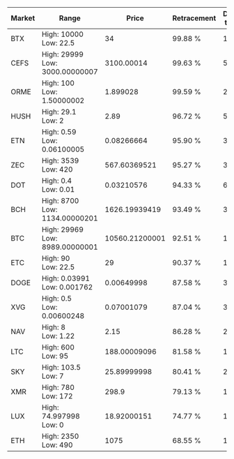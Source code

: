 | Market | Range | Price| Retracement | Doubles to 50% |
| --- | --- | --- | --- | --- |
| BTX | High: 10000<br />Low: 22.5 | 34 | 99.88 % | 147.39 |
| CEFS | High: 29999<br />Low: 3000.00000007 | 3100.00014 | 99.63 % | 5.32 |
| ORME | High: 100<br />Low: 1.50000002 | 1.899028 | 99.59 % | 26.72 |
| HUSH | High: 29.1<br />Low: 2 | 2.89 | 96.72 % | 5.38 |
| ETN | High: 0.59<br />Low: 0.06100005 | 0.08266664 | 95.90 % | 3.94 |
| ZEC | High: 3539<br />Low: 420 | 567.60369521 | 95.27 % | 3.49 |
| DOT | High: 0.4<br />Low: 0.01 | 0.03210576 | 94.33 % | 6.39 |
| BCH | High: 8700<br />Low: 1134.00000201 | 1626.19939419 | 93.49 % | 3.02 |
| BTC | High: 29969<br />Low: 8989.00000001 | 10560.21200001 | 92.51 % | 1.84 |
| ETC | High: 90<br />Low: 22.5 | 29 | 90.37 % | 1.94 |
| DOGE | High: 0.03991<br />Low: 0.001762 | 0.00649998 | 87.58 % | 3.21 |
| XVG | High: 0.5<br />Low: 0.00600248 | 0.07001079 | 87.04 % | 3.61 |
| NAV | High: 8<br />Low: 1.22 | 2.15 | 86.28 % | 2.14 |
| LTC | High: 600<br />Low: 95 | 188.00009096 | 81.58 % | 1.85 |
| SKY | High: 103.5<br />Low: 7 | 25.89999998 | 80.41 % | 2.13 |
| XMR | High: 780<br />Low: 172 | 298.9 | 79.13 % | 1.59 |
| LUX | High: 74.997998<br />Low: 0 | 18.92000151 | 74.77 % | 1.98 |
| ETH | High: 2350<br />Low: 490 | 1075 | 68.55 % | 1.32 |
